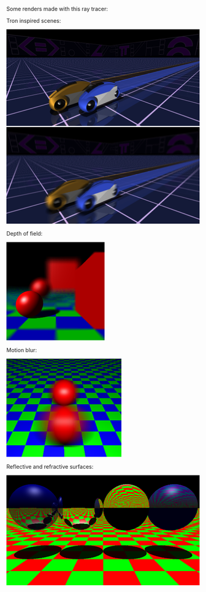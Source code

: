Some renders made with this ray tracer:

Tron inspired scenes:

![](renders/NovelScene1.png)
![](renders/NovelScene2.png)

Depth of field:

![](renders/DepthOfField.png)

Motion blur:

![](renders/MotionBlur.png)

Reflective and refractive surfaces:

![](renders/MirrorRefraction.png)
